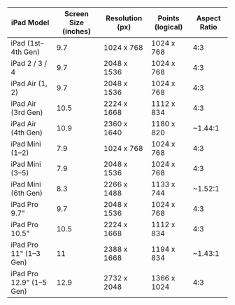 | iPad Model               | Screen Size (inches) | Resolution (px) | Points (logical) | Aspect Ratio |
| ------------------------ | -------------------- | --------------- | ---------------- | ------------ |
| iPad (1st–4th Gen)       | 9.7                  | 1024 x 768      | 1024 x 768       | 4:3          |
| iPad 2 / 3 / 4           | 9.7                  | 2048 x 1536     | 1024 x 768       | 4:3          |
| iPad Air (1, 2)          | 9.7                  | 2048 x 1536     | 1024 x 768       | 4:3          |
| iPad Air (3rd Gen)       | 10.5                 | 2224 x 1668     | 1112 x 834       | 4:3          |
| iPad Air (4th Gen)       | 10.9                 | 2360 x 1640     | 1180 x 820       | ~1.44:1      |
| iPad Mini (1–2)          | 7.9                  | 1024 x 768      | 1024 x 768       | 4:3          |
| iPad Mini (3–5)          | 7.9                  | 2048 x 1536     | 1024 x 768       | 4:3          |
| iPad Mini (6th Gen)      | 8.3                  | 2266 x 1488     | 1133 x 744       | ~1.52:1      |
| iPad Pro 9.7"            | 9.7                  | 2048 x 1536     | 1024 x 768       | 4:3          |
| iPad Pro 10.5"           | 10.5                 | 2224 x 1668     | 1112 x 834       | 4:3          |
| iPad Pro 11" (1–3 Gen)   | 11                   | 2388 x 1668     | 1194 x 834       | ~1.43:1      |
| iPad Pro 12.9" (1–5 Gen) | 12.9                 | 2732 x 2048     | 1366 x 1024      | 4:3          |


